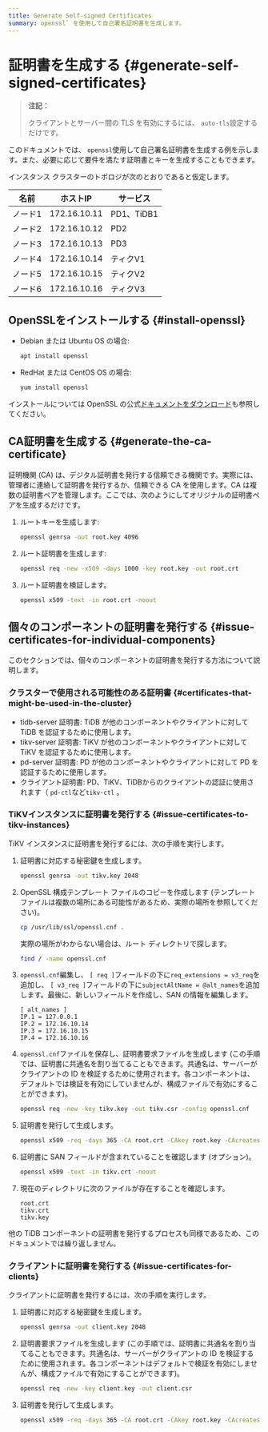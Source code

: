 ```yaml
---
title: Generate Self-signed Certificates
summary: openssl` を使用して自己署名証明書を生成します。
---
```


# 証明書を生成する {#generate-self-signed-certificates}

> **注記：**
>
> クライアントとサーバー間の TLS を有効にするには、 `auto-tls`設定するだけです。

このドキュメントでは、 `openssl`使用して自己署名証明書を生成する例を示します。また、必要に応じて要件を満たす証明書とキーを生成することもできます。

インスタンス クラスターのトポロジが次のとおりであると仮定します。

| 名前   | ホストIP        | サービス      |
| ---- | ------------ | --------- |
| ノード1 | 172.16.10.11 | PD1、TiDB1 |
| ノード2 | 172.16.10.12 | PD2       |
| ノード3 | 172.16.10.13 | PD3       |
| ノード4 | 172.16.10.14 | ティクV1     |
| ノード5 | 172.16.10.15 | ティクV2     |
| ノード6 | 172.16.10.16 | ティクV3     |

## OpenSSLをインストールする {#install-openssl}

-   Debian または Ubuntu OS の場合:

    ```bash
    apt install openssl
    ```

-   RedHat または CentOS OS の場合:

    ```bash
    yum install openssl
    ```

インストールについては OpenSSL の公式[ドキュメントをダウンロード](https://www.openssl.org/source/)も参照してください。

## CA証明書を生成する {#generate-the-ca-certificate}

証明機関 (CA) は、デジタル証明書を発行する信頼できる機関です。実際には、管理者に連絡して証明書を発行するか、信頼できる CA を使用します。CA は複数の証明書ペアを管理します。ここでは、次のようにしてオリジナルの証明書ペアを生成するだけです。

1.  ルートキーを生成します:

    ```bash
    openssl genrsa -out root.key 4096
    ```

2.  ルート証明書を生成します:

    ```bash
    openssl req -new -x509 -days 1000 -key root.key -out root.crt
    ```

3.  ルート証明書を検証します。

    ```bash
    openssl x509 -text -in root.crt -noout
    ```

## 個々のコンポーネントの証明書を発行する {#issue-certificates-for-individual-components}

このセクションでは、個々のコンポーネントの証明書を発行する方法について説明します。

### クラスターで使用される可能性のある証明書 {#certificates-that-might-be-used-in-the-cluster}

-   tidb-server 証明書: TiDB が他のコンポーネントやクライアントに対して TiDB を認証するために使用します。
-   tikv-server 証明書: TiKV が他のコンポーネントやクライアントに対して TiKV を認証するために使用します。
-   pd-server 証明書: PD が他のコンポーネントやクライアントに対して PD を認証するために使用します。
-   クライアント証明書: PD、TiKV、TiDBからのクライアントの認証に使用されます（ `pd-ctl`など`tikv-ctl` 。

### TiKVインスタンスに証明書を発行する {#issue-certificates-to-tikv-instances}

TiKV インスタンスに証明書を発行するには、次の手順を実行します。

1.  証明書に対応する秘密鍵を生成します。

    ```bash
    openssl genrsa -out tikv.key 2048
    ```

2.  OpenSSL 構成テンプレート ファイルのコピーを作成します (テンプレート ファイルは複数の場所にある可能性があるため、実際の場所を参照してください)。

    ```bash
    cp /usr/lib/ssl/openssl.cnf .
    ```

    実際の場所がわからない場合は、ルート ディレクトリで探します。

    ```bash
    find / -name openssl.cnf
    ```

3.  `openssl.cnf`編集し、 `[ req ]`フィールドの下に`req_extensions = v3_req`を追加し、 `[ v3_req ]`フィールドの下に`subjectAltName = @alt_names`を追加します。最後に、新しいフィールドを作成し、SAN の情報を編集します。

        [ alt_names ]
        IP.1 = 127.0.0.1
        IP.2 = 172.16.10.14
        IP.3 = 172.16.10.15
        IP.4 = 172.16.10.16

4.  `openssl.cnf`ファイルを保存し、証明書要求ファイルを生成します (この手順では、証明書に共通名を割り当てることもできます。共通名は、サーバーがクライアントの ID を検証するために使用されます。各コンポーネントは、デフォルトでは検証を有効にしていませんが、構成ファイルで有効にすることができます)。

    ```bash
    openssl req -new -key tikv.key -out tikv.csr -config openssl.cnf
    ```

5.  証明書を発行して生成します。

    ```bash
    openssl x509 -req -days 365 -CA root.crt -CAkey root.key -CAcreateserial -in tikv.csr -out tikv.crt -extensions v3_req -extfile openssl.cnf
    ```

6.  証明書に SAN フィールドが含まれていることを確認します (オプション)。

    ```bash
    openssl x509 -text -in tikv.crt -noout
    ```

7.  現在のディレクトリに次のファイルが存在することを確認します。

        root.crt
        tikv.crt
        tikv.key

他の TiDB コンポーネントの証明書を発行するプロセスも同様であるため、このドキュメントでは繰り返しません。

### クライアントに証明書を発行する {#issue-certificates-for-clients}

クライアントに証明書を発行するには、次の手順を実行します。

1.  証明書に対応する秘密鍵を生成します。

    ```bash
    openssl genrsa -out client.key 2048
    ```

2.  証明書要求ファイルを生成します (この手順では、証明書に共通名を割り当てることもできます。共通名は、サーバーがクライアントの ID を検証するために使用されます。各コンポーネントはデフォルトで検証を有効にしませんが、構成ファイルで有効にすることができます)。

    ```bash
    openssl req -new -key client.key -out client.csr
    ```

3.  証明書を発行して生成します。

    ```bash
    openssl x509 -req -days 365 -CA root.crt -CAkey root.key -CAcreateserial -in client.csr -out client.crt
    ```
